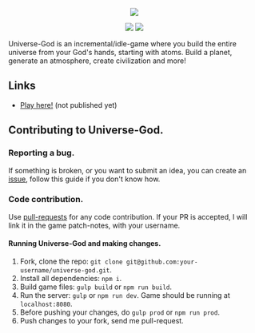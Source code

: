 <p align="center">
	<img src="http://i.imgur.com/65GzXVK.png">
</p>

<p align="center">
  <img src="https://david-dm.org/totominc/universe-god/status.svg">
  <img src="https://david-dm.org/totominc/universe-god/dev-status.svg">
</p>

Universe-God is an incremental/idle-game where you build the entire universe from your God's hands, starting with atoms. Build a planet, generate an atmosphere, create civilization and more!

## Links

* [Play here!](http://totominc.github.io/universe-god) (not published yet)

## Contributing to Universe-God.

### Reporting a bug.

If something is broken, or you want to submit an idea, you can create an [issue](https://help.github.com/articles/creating-an-issue "Issue article on help.github.com"), follow this guide if you don't know how.

### Code contribution.

Use [pull-requests](https://help.github.com/articles/about-pull-requests "Pull-request article on help.github.com") for any code contribution. If your PR is accepted, I will link it in the game patch-notes, with your username.

#### Running Universe-God and making changes.

1. Fork, clone the repo: `git clone git@github.com:your-username/universe-god.git`.
2. Install all dependencies: `npm i`.
3. Build game files: `gulp build` or `npm run build`.
4. Run the server: `gulp` or `npm run dev`. Game should be running at `localhost:8080`.
5. Before pushing your changes, do `gulp prod` or `npm run prod`.
6. Push changes to your fork, send me pull-request.
